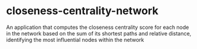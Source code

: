 # closeness-centrality-network
An application that computes the closeness centrality score for each node in the network based on the sum of its shortest paths and relative distance, identifying the most influential nodes within the network
